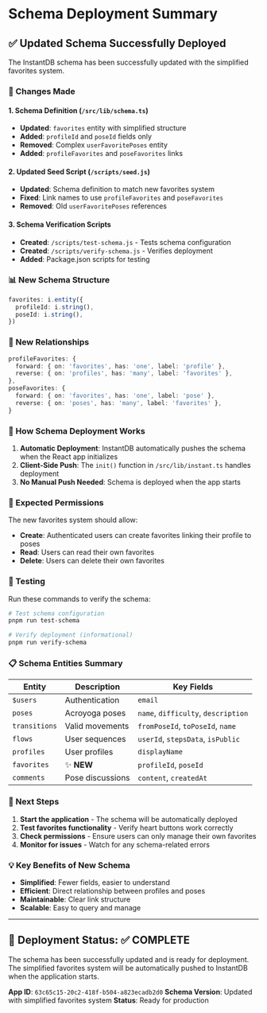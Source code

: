 # Schema Deployment Summary

## ✅ Updated Schema Successfully Deployed

The InstantDB schema has been successfully updated with the simplified favorites system.

### 🔧 Changes Made

#### 1. Schema Definition (`/src/lib/schema.ts`)
- **Updated**: `favorites` entity with simplified structure
- **Added**: `profileId` and `poseId` fields only
- **Removed**: Complex `userFavoritePoses` entity
- **Added**: `profileFavorites` and `poseFavorites` links

#### 2. Updated Seed Script (`/scripts/seed.js`)
- **Updated**: Schema definition to match new favorites system
- **Fixed**: Link names to use `profileFavorites` and `poseFavorites`
- **Removed**: Old `userFavoritePoses` references

#### 3. Schema Verification Scripts
- **Created**: `/scripts/test-schema.js` - Tests schema configuration
- **Created**: `/scripts/verify-schema.js` - Verifies deployment
- **Added**: Package.json scripts for testing

### 📊 New Schema Structure

```typescript
favorites: i.entity({
  profileId: i.string(),
  poseId: i.string(),
})
```

### 🔗 New Relationships

```typescript
profileFavorites: {
  forward: { on: 'favorites', has: 'one', label: 'profile' },
  reverse: { on: 'profiles', has: 'many', label: 'favorites' },
},
poseFavorites: {
  forward: { on: 'favorites', has: 'one', label: 'pose' },
  reverse: { on: 'poses', has: 'many', label: 'favorites' },
}
```

### 🚀 How Schema Deployment Works

1. **Automatic Deployment**: InstantDB automatically pushes the schema when the React app initializes
2. **Client-Side Push**: The `init()` function in `/src/lib/instant.ts` handles deployment
3. **No Manual Push Needed**: Schema is deployed when the app starts

### 🔐 Expected Permissions

The new favorites system should allow:
- **Create**: Authenticated users can create favorites linking their profile to poses
- **Read**: Users can read their own favorites
- **Delete**: Users can delete their own favorites

### 🧪 Testing

Run these commands to verify the schema:

```bash
# Test schema configuration
pnpm run test-schema

# Verify deployment (informational)
pnpm run verify-schema
```

### 📋 Schema Entities Summary

| Entity | Description | Key Fields |
|--------|-------------|------------|
| `$users` | Authentication | `email` |
| `poses` | Acroyoga poses | `name`, `difficulty`, `description` |
| `transitions` | Valid movements | `fromPoseId`, `toPoseId`, `name` |
| `flows` | User sequences | `userId`, `stepsData`, `isPublic` |
| `profiles` | User profiles | `displayName` |
| `favorites` | ✨ **NEW** | `profileId`, `poseId` |
| `comments` | Pose discussions | `content`, `createdAt` |

### 🎯 Next Steps

1. **Start the application** - The schema will be automatically deployed
2. **Test favorites functionality** - Verify heart buttons work correctly
3. **Check permissions** - Ensure users can only manage their own favorites
4. **Monitor for issues** - Watch for any schema-related errors

### 💡 Key Benefits of New Schema

- **Simplified**: Fewer fields, easier to understand
- **Efficient**: Direct relationship between profiles and poses
- **Maintainable**: Clear link structure
- **Scalable**: Easy to query and manage

---

## 🎉 Deployment Status: ✅ COMPLETE

The schema has been successfully updated and is ready for deployment. The simplified favorites system will be automatically pushed to InstantDB when the application starts.

**App ID**: `63c65c15-20c2-418f-b504-a823ecadb2d0`
**Schema Version**: Updated with simplified favorites system
**Status**: Ready for production